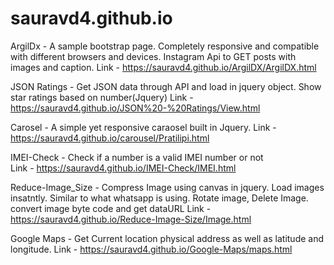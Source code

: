 # sauravd4.github.io

ArgilDx - A sample bootstrap page. Completely responsive and compatible with different browsers and devices.
          Instagram Api to GET posts with images and caption.
          Link - https://sauravd4.github.io/ArgilDX/ArgilDX.html

JSON Ratings - Get JSON data through API and load in jquery object.
               Show star ratings based on number(Jquery)
               Link - https://sauravd4.github.io/JSON%20-%20Ratings/View.html
               
Carosel - A simple yet responsive caraosel built in Jquery.
          Link - https://sauravd4.github.io/carousel/Pratilipi.html
          
          
IMEI-Check - Check if a number is a valid IMEI number or not          
          Link - https://sauravd4.github.io/IMEI-Check/IMEI.html
          
          
Reduce-Image_Size - Compress Image using canvas in jquery. Load images insatntly. Similar to what whatsapp is using.
                    Rotate image, Delete Image. convert image byte code and get dataURL
                    Link - https://sauravd4.github.io/Reduce-Image-Size/Image.html
                    
                    
Google Maps - Get Current location physical address as well as latitude and longitude.
                    Link - https://sauravd4.github.io/Google-Maps/maps.html
